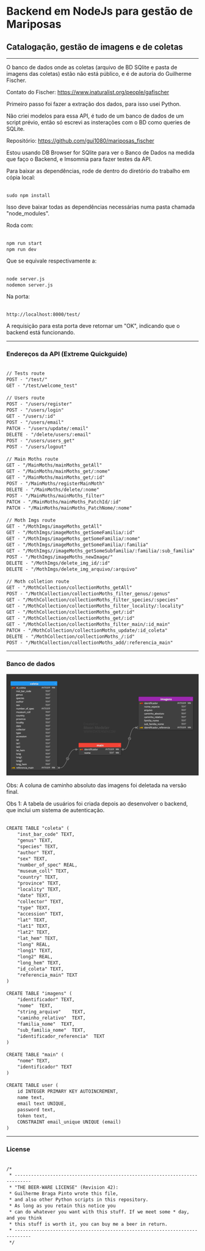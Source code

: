 # Backend em NodeJs para gestão de Mariposas

## Catalogação, gestão de imagens e de coletas

----------------

O banco de dados onde as coletas (arquivo de BD SQlite e pasta de imagens das coletas) estão não está público, e é de autoria do Guilherme Fischer. 

Contato do Fischer: https://www.inaturalist.org/people/gafischer

Primeiro passo foi fazer a extração dos dados, para isso usei Python. 

Não criei modelos para essa API, é tudo de um banco de dados de um script prévio, então só escrevi as insterações com o BD como queries de SQLite.

Repositório: https://github.com/gui1080/mariposas_fischer

Estou usando DB Browser for SQlite para ver o Banco de Dados na medida que faço o Backend, e Imsomnia para fazer testes da API.

Para baixar as dependências, rode de dentro do diretório do trabalho em cópia local: 

```

sudo npm install

```

Isso deve baixar todas as dependências necessárias numa pasta chamada "node_modules". 

Roda com: 

```

npm run start
npm run dev

```

Que se equivale respectivamente a:

```

node server.js
nodemon server.js

```

Na porta: 

```

http://localhost:8000/test/

```

A requisição para esta porta deve retornar um "OK", indicando que o backend está funcionando.

----------------

### Endereços da API (Extreme Quickguide)

```

// Tests route
POST - "/test/"
GET - "/test/welcome_test"

// Users route
POST - "/users/register"
POST - "/users/login"
GET - "/users/:id"
POST - "/users/email"
PATCH - "/users/update/:email"
DELETE - "/delete/users/:email"
POST - "/users/users_get"
POST - "/users/logout"

// Main Moths route
GET - "/MainMoths/mainMoths_getAll"
GET - "/MainMoths/mainMoths_get/:nome"
GET - "/MainMoths/mainMoths_get/:id"
POST - "/MainMoths/registerMainMoth"
DELETE - "/MainMoths/delete/:nome"
POST - "/MainMoths/mainMoths_filter"
PATCH - "/MainMoths/mainMoths_PatchId/:id"
PATCH - "/MainMoths/mainMoths_PatchNome/:nome"

// Moth Imgs route
GET - "/MothImgs/imageMoths_getAll"
GET - "/MothImgs/imageMoths_getSomeFamilia/:id"
GET - "/MothImgs/imageMoths_getSomeFamilia/:nome"
GET - "/MothImgs/imageMoths_getSomeFamilia/:familia"
GET - "/MothImgs//imageMoths_getSomeSubfamilia/:familia/:sub_familia"
POST - "/MothImgs/imageMoths_newImage/"
DELETE - "/MothImgs/delete_img_id/:id"
DELETE - "/MothImgs/delete_img_arquivo/:arquivo"

// Moth colletion route
GET - "/MothCollection/collectionMoths_getAll"
POST - "/MothCollection/collectionMoths_filter_genus/:genus"
GET - "/MothCollection/collectionMoths_filter_species/:species"
GET - "/MothCollection/collectionMoths_filter_locality/:locality"
GET - "/MothCollection/collectionMoths_get/:id"
GET - "/MothCollection/collectionMoths_get/:id"
GET - "/MothCollection/collectionMoths_filter_main/:id_main"
PATCH - "/MothCollection/collectionMoths_update/:id_coleta"
DELETE - "/MothCollection/collectionMoths_/:id"
POST - "/MothCollection/collectionMoths_add/:referencia_main"

```

----------------

### Banco de dados

![The database](https://github.com/gui1080/mariposas_fischer/blob/master/bd.png?raw=true)

Obs: A coluna de caminho absoluto das imagens foi deletada na versão final.

Obs 1: A tabela de usuários foi criada depois ao desenvolver o backend, que inclui um sistema de autenticação.

```

CREATE TABLE "coleta" (
    "inst_bar_code" TEXT,
    "genus" TEXT,
    "species" TEXT,
    "author" TEXT,
    "sex" TEXT,
    "number_of_spec" REAL,
    "museum_coll" TEXT,
    "country" TEXT,
    "province" TEXT,
    "locality" TEXT,
    "date" TEXT,
    "collector" TEXT,
    "type" TEXT,
    "accession" TEXT,
    "lat" TEXT,
    "lat1" TEXT,
    "lat2" TEXT,
    "lat_hem" TEXT,
    "long" REAL,
    "long1" TEXT,
    "long2" REAL,
    "long_hem" TEXT,
    "id_coleta" TEXT,
    "referencia_main" TEXT
)

CREATE TABLE "imagens" (
	"identificador"	TEXT,
	"nome"	TEXT,
	"string_arquivo"	TEXT,
	"caminho_relativo"	TEXT,
	"familia_nome"	TEXT,
	"sub_familia_nome"	TEXT,
	"identificador_referencia"	TEXT
)

CREATE TABLE "main" (
    "nome" TEXT,
    "identificador" TEXT
)

CREATE TABLE user (
    id INTEGER PRIMARY KEY AUTOINCREMENT,
    name text, 
    email text UNIQUE, 
    password text, 
    token text, 
    CONSTRAINT email_unique UNIQUE (email)
)

```

----------------

### License

```

/*
 * ----------------------------------------------------------------------------
 * "THE BEER-WARE LICENSE" (Revision 42):
 * Guilherme Braga Pinto wrote this file, 
 * and also other Python scripts in this repository.  
 * As long as you retain this notice you
 * can do whatever you want with this stuff. If we meet some * day, and you think
 * this stuff is worth it, you can buy me a beer in return.   
 * ----------------------------------------------------------------------------
 */
